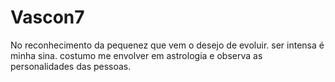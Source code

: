 # Vascon7
No reconhecimento da pequenez que vem o desejo de evoluir. ser intensa é minha sina.
costumo me envolver em astrologia e observa as personalidades das pessoas.
